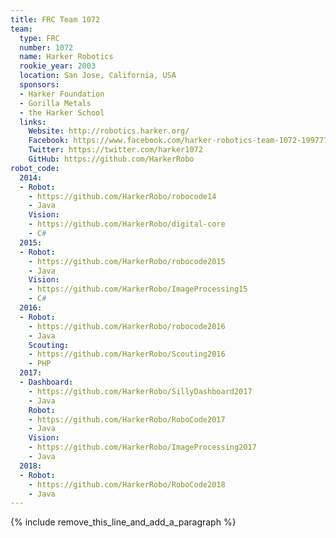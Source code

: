 ```yaml
---
title: FRC Team 1072
team:
  type: FRC
  number: 1072
  name: Harker Robotics
  rookie_year: 2003
  location: San Jose, California, USA
  sponsors:
  - Harker Foundation
  - Gorilla Metals
  - the Harker School
  links:
    Website: http://robotics.harker.org/
    Facebook: https://www.facebook.com/harker-robotics-team-1072-199777950060812
    Twitter: https://twitter.com/harker1072
    GitHub: https://github.com/HarkerRobo
robot_code:
  2014:
  - Robot:
    - https://github.com/HarkerRobo/robocode14
    - Java
    Vision:
    - https://github.com/HarkerRobo/digital-core
    - C#
  2015:
  - Robot:
    - https://github.com/HarkerRobo/robocode2015
    - Java
    Vision:
    - https://github.com/HarkerRobo/ImageProcessing15
    - C#
  2016:
  - Robot:
    - https://github.com/HarkerRobo/robocode2016
    - Java
    Scouting:
    - https://github.com/HarkerRobo/Scouting2016
    - PHP
  2017:
  - Dashboard:
    - https://github.com/HarkerRobo/SillyDashboard2017
    - Java
    Robot:
    - https://github.com/HarkerRobo/RoboCode2017
    - Java
    Vision:
    - https://github.com/HarkerRobo/ImageProcessing2017
    - Java
  2018:
  - Robot:
    - https://github.com/HarkerRobo/RoboCode2018
    - Java
---
```


{% include remove_this_line_and_add_a_paragraph %}
